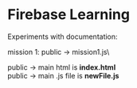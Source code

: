 # Firebase Learning
Experiments with documentation:

mission 1: public -> mission1.js\

public -> main html is **index.html**\
public -> main .js file is **newFile.js**

